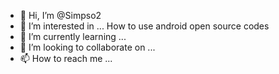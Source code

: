 - 👋 Hi, I’m @Simpso2
- 👀 I’m interested in ... How to use android open source codes
- 🌱 I’m currently learning ...
- 💞️ I’m looking to collaborate on ...
- 📫 How to reach me ...

<!---
Simpso2/Simpso2 is a ✨ special ✨ repository because its `README.md` (this file) appears on your GitHub profile.
You can click the Preview link to take a look at your changes.
--->
